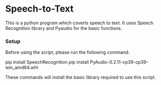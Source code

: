 # Speech-to-Text
This is a python program which coverts speech to text. It uses Speech Recognition library and  Pyaudio for the basic functions. 

### Setup

Before using the script, please run the following command:
  
  pip install SpeechRecognition
  pip install PyAudio-0.2.11-cp39-cp39-win_amd64.whl
 
These commands will install the basic library required to use this script.
